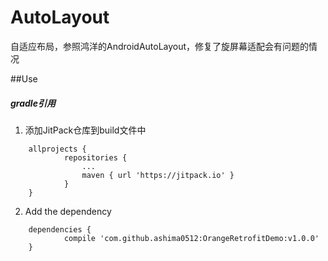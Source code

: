 # AutoLayout

自适应布局，参照鸿洋的AndroidAutoLayout，修复了旋屏幕适配会有问题的情况

##Use

##### gradle引用
1. 添加JitPack仓库到build文件中
````
    allprojects {
	        repositories {
		        ...
		        maven { url 'https://jitpack.io' }
	        }
    }
````
2. Add the dependency
````
    dependencies {
	        compile 'com.github.ashima0512:OrangeRetrofitDemo:v1.0.0'
    }
````